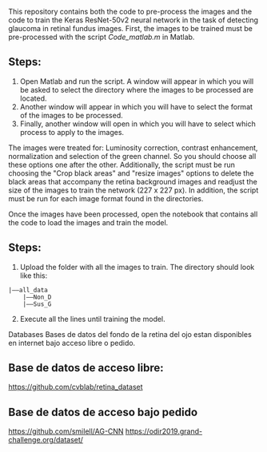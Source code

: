 This repository contains both the code to pre-process the images and the code to train the Keras ResNet-50v2 neural network in the task of detecting glaucoma in retinal fundus images.
First, the images to be trained must be pre-processed with the script *Code_matlab.m* in Matlab.
## Steps:
1. Open Matlab and run the script. A window will appear in which you will be asked to select the directory where the images to be processed are located.
2. Another window will appear in which you will have to select the format of the images to be processed.
4. Finally, another window will open in which you will have to select which process to apply to the images.

The images were treated for: Luminosity correction, contrast enhancement, normalization and selection of the green channel. So you should choose all these options one after the other. Additionally, the script must be run choosing the "Crop black areas" and "resize images" options to delete the black areas that accompany the retina background images and readjust the size of the images to train the network (227 x 227 px). In addition, the script must be run for each image format found in the directories.

Once the images have been processed, open the notebook that contains all the code to load the images and train the model.
## Steps:
1. Upload the folder with all the images to train. The directory should look like this:
```
|——all_data
    |——Non_D
    |——Sus_G
```
2. Execute all the lines until training the model.

Databases
Bases de datos del fondo de la retina del ojo estan disponibles en internet bajo acceso libre o pedido.
## Base de datos de acceso libre:
https://github.com/cvblab/retina_dataset
## Base de datos de acceso bajo pedido
https://github.com/smilell/AG-CNN
https://odir2019.grand-challenge.org/dataset/
